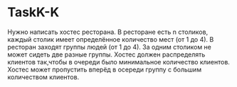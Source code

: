 # TaskK-K
 Нужно написать хостес ресторана. В ресторане есть n столиков, каждый столик имеет определённое количество мест (от 1 до 4). В ресторан заходят группы людей (от 1 до 4).
За одним столиком не может сидеть две разные группы. Хостес должен распределять клиентов так,чтобы в очереди было минимальное количество клиентов. Хостес может пропустить вперёд в осереди 
группу с большим количеством клиентов.
